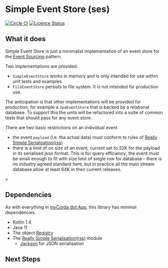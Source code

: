 # Simple Event Store (ses)

[![Circle CI](https://circleci.com/gh/mycordaapp/simple-event-store.svg?style=shield)](https://circleci.com/gh/mycordaapp/simple-event-store)
[![Licence Status](https://img.shields.io/github/license/mycordaapp/simple-event-store)](https://github.com/mycordaapp/simple-event-store/blob/master/licence.txt)

## What it does

Simple Event Store is just a minimalist implementation of an event store for the
[Event Sourcing](https://martinfowler.com/eaaDev/EventSourcing.html) pattern.

Two implementations are provided.

* `SimpleEventStore` works in memory and is only intended for use within unit tests and examples.
* `FileEventStore` persists to file system. It is not intended for production use.

The anticipation is that other implementations will be provided for production, for example a `JpaEventStore` that is
backed by a relational database. To support this the units will be refactored into a suite of common tests that should
pass for any event store.

There are two basic restrictions on an individual event

* the event `payload` (i.e. tha actual data) must conform to rules
  of [Really Simple Serialisation(rss)](https://github.com/mycordaapp/really-simple-serialisation#readme)
* there is a limit of on size of an event, current set to 32K for the payload in its serialised json format. This is for
  query efficiency; the event must be small enough to fit with size limit of single row for database - there is no
  industry agreed standard here, but in practice all the main stream database allow at least 64K in their current
  releases. 

=
## Dependencies

As with everything in [myCorda dot App](https://mycorda.app), this library has minimal dependencies.

* Kotlin 1.4
* Java 11
* The object [Registry](https://github.com/mycordaapp/registry#readme)
* The [Really Simple Serialisation(rss)](https://github.com/mycordaapp/really-simple-serialisation#readme) module
    - [Jackson](https://github.com/FasterXML/jackson) for JSON serialisation

## Next Steps 